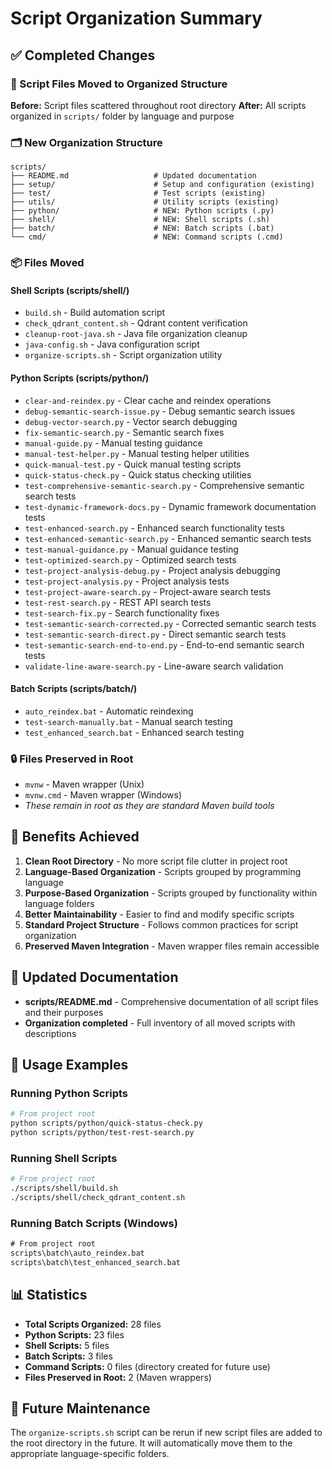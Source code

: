 # Script Organization Summary

## ✅ Completed Changes

### 📁 Script Files Moved to Organized Structure

**Before:** Script files scattered throughout root directory
**After:** All scripts organized in `scripts/` folder by language and purpose

### 🗂️ New Organization Structure

```
scripts/
├── README.md                   # Updated documentation
├── setup/                      # Setup and configuration (existing)
├── test/                       # Test scripts (existing)
├── utils/                      # Utility scripts (existing)
├── python/                     # NEW: Python scripts (.py)
├── shell/                      # NEW: Shell scripts (.sh)
├── batch/                      # NEW: Batch scripts (.bat)
└── cmd/                        # NEW: Command scripts (.cmd)
```

### 📦 Files Moved

#### Shell Scripts (scripts/shell/)
- `build.sh` - Build automation script
- `check_qdrant_content.sh` - Qdrant content verification
- `cleanup-root-java.sh` - Java file organization cleanup
- `java-config.sh` - Java configuration script
- `organize-scripts.sh` - Script organization utility

#### Python Scripts (scripts/python/)
- `clear-and-reindex.py` - Clear cache and reindex operations
- `debug-semantic-search-issue.py` - Debug semantic search issues
- `debug-vector-search.py` - Vector search debugging
- `fix-semantic-search.py` - Semantic search fixes
- `manual-guide.py` - Manual testing guidance
- `manual-test-helper.py` - Manual testing helper utilities
- `quick-manual-test.py` - Quick manual testing scripts
- `quick-status-check.py` - Quick status checking utilities
- `test-comprehensive-semantic-search.py` - Comprehensive semantic search tests
- `test-dynamic-framework-docs.py` - Dynamic framework documentation tests
- `test-enhanced-search.py` - Enhanced search functionality tests
- `test-enhanced-semantic-search.py` - Enhanced semantic search tests
- `test-manual-guidance.py` - Manual guidance testing
- `test-optimized-search.py` - Optimized search tests
- `test-project-analysis-debug.py` - Project analysis debugging
- `test-project-analysis.py` - Project analysis tests
- `test-project-aware-search.py` - Project-aware search tests
- `test-rest-search.py` - REST API search tests
- `test-search-fix.py` - Search functionality fixes
- `test-semantic-search-corrected.py` - Corrected semantic search tests
- `test-semantic-search-direct.py` - Direct semantic search tests
- `test-semantic-search-end-to-end.py` - End-to-end semantic search tests
- `validate-line-aware-search.py` - Line-aware search validation

#### Batch Scripts (scripts/batch/)
- `auto_reindex.bat` - Automatic reindexing
- `test-search-manually.bat` - Manual search testing
- `test_enhanced_search.bat` - Enhanced search testing

### 🔒 Files Preserved in Root
- `mvnw` - Maven wrapper (Unix)
- `mvnw.cmd` - Maven wrapper (Windows)
- *These remain in root as they are standard Maven build tools*

## 🎯 Benefits Achieved

1. **Clean Root Directory** - No more script file clutter in project root
2. **Language-Based Organization** - Scripts grouped by programming language
3. **Purpose-Based Organization** - Scripts grouped by functionality within language folders
4. **Better Maintainability** - Easier to find and modify specific scripts
5. **Standard Project Structure** - Follows common practices for script organization
6. **Preserved Maven Integration** - Maven wrapper files remain accessible

## 📖 Updated Documentation

- **scripts/README.md** - Comprehensive documentation of all script files and their purposes
- **Organization completed** - Full inventory of all moved scripts with descriptions

## 🚀 Usage Examples

### Running Python Scripts
```bash
# From project root
python scripts/python/quick-status-check.py
python scripts/python/test-rest-search.py
```

### Running Shell Scripts
```bash
# From project root
./scripts/shell/build.sh
./scripts/shell/check_qdrant_content.sh
```

### Running Batch Scripts (Windows)
```cmd
# From project root
scripts\batch\auto_reindex.bat
scripts\batch\test_enhanced_search.bat
```

## 📊 Statistics

- **Total Scripts Organized:** 28 files
- **Python Scripts:** 23 files
- **Shell Scripts:** 5 files  
- **Batch Scripts:** 3 files
- **Command Scripts:** 0 files (directory created for future use)
- **Files Preserved in Root:** 2 (Maven wrappers)

## 🔄 Future Maintenance

The `organize-scripts.sh` script can be rerun if new script files are added to the root directory in the future. It will automatically move them to the appropriate language-specific folders.
